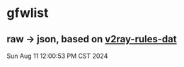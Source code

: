 # gfwlist
## raw -> json, based on [v2ray-rules-dat](https://github.com/Loyalsoldier/v2ray-rules-dat)
Sun Aug 11 12:00:53 PM CST 2024

